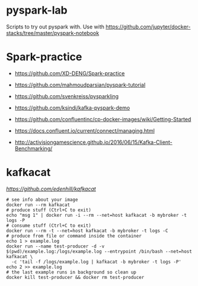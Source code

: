 # pyspark-lab
Scripts to try out pyspark with. Use with https://github.com/jupyter/docker-stacks/tree/master/pyspark-notebook

# Spark-practice
- https://github.com/XD-DENG/Spark-practice
- https://github.com/mahmoudparsian/pyspark-tutorial
- https://github.com/svenkreiss/pysparkling
- https://github.com/ksindi/kafka-pyspark-demo
- https://github.com/confluentinc/cp-docker-images/wiki/Getting-Started
- https://docs.confluent.io/current/connect/managing.html

- http://activisiongamescience.github.io/2016/06/15/Kafka-Client-Benchmarking/
# kafkacat
*https://github.com/edenhill/kafkacat*

```
# see info about your image
docker run --rm kafkacat
# produce stuff (Ctrl+C to exit)
echo "msg 1" | docker run -i --rm --net=host kafkacat -b mybroker -t logs -P
# consume stuff (Ctrl+C to exit)
docker run --rm -t --net=host kafkacat -b mybroker -t logs -C
# produce from file or command inside the container
echo 1 > example.log
docker run --name test-producer -d -v $(pwd)/example.log:/logs/example.log --entrypoint /bin/bash --net=host kafkacat \
  -c 'tail -f /logs/example.log | kafkacat -b mybroker -t logs -P'
echo 2 >> example.log
# the last example runs in background so clean up
docker kill test-producer && docker rm test-producer
```
